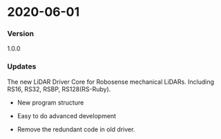 # 2020-06-01

### Version 

1.0.0

### Updates

The new LiDAR Driver Core for Robosense mechanical LiDARs. Including RS16, RS32, RSBP, RS128(RS-Ruby). 

- New program structure

- Easy to do advanced development

- Remove the redundant code in old driver.

  